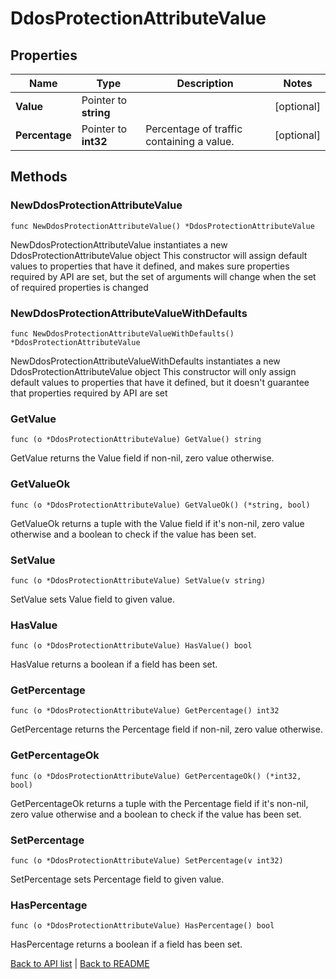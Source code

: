# DdosProtectionAttributeValue

## Properties

Name | Type | Description | Notes
------------ | ------------- | ------------- | -------------
**Value** | Pointer to **string** |  | [optional] 
**Percentage** | Pointer to **int32** | Percentage of traffic containing a value. | [optional] 

## Methods

### NewDdosProtectionAttributeValue

`func NewDdosProtectionAttributeValue() *DdosProtectionAttributeValue`

NewDdosProtectionAttributeValue instantiates a new DdosProtectionAttributeValue object
This constructor will assign default values to properties that have it defined,
and makes sure properties required by API are set, but the set of arguments
will change when the set of required properties is changed

### NewDdosProtectionAttributeValueWithDefaults

`func NewDdosProtectionAttributeValueWithDefaults() *DdosProtectionAttributeValue`

NewDdosProtectionAttributeValueWithDefaults instantiates a new DdosProtectionAttributeValue object
This constructor will only assign default values to properties that have it defined,
but it doesn't guarantee that properties required by API are set

### GetValue

`func (o *DdosProtectionAttributeValue) GetValue() string`

GetValue returns the Value field if non-nil, zero value otherwise.

### GetValueOk

`func (o *DdosProtectionAttributeValue) GetValueOk() (*string, bool)`

GetValueOk returns a tuple with the Value field if it's non-nil, zero value otherwise
and a boolean to check if the value has been set.

### SetValue

`func (o *DdosProtectionAttributeValue) SetValue(v string)`

SetValue sets Value field to given value.

### HasValue

`func (o *DdosProtectionAttributeValue) HasValue() bool`

HasValue returns a boolean if a field has been set.

### GetPercentage

`func (o *DdosProtectionAttributeValue) GetPercentage() int32`

GetPercentage returns the Percentage field if non-nil, zero value otherwise.

### GetPercentageOk

`func (o *DdosProtectionAttributeValue) GetPercentageOk() (*int32, bool)`

GetPercentageOk returns a tuple with the Percentage field if it's non-nil, zero value otherwise
and a boolean to check if the value has been set.

### SetPercentage

`func (o *DdosProtectionAttributeValue) SetPercentage(v int32)`

SetPercentage sets Percentage field to given value.

### HasPercentage

`func (o *DdosProtectionAttributeValue) HasPercentage() bool`

HasPercentage returns a boolean if a field has been set.


[Back to API list](../README.md#documentation-for-api-endpoints) | [Back to README](../README.md)
